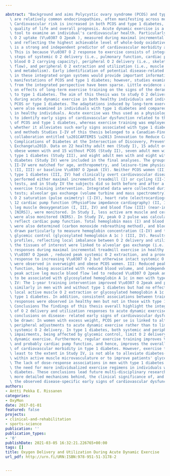 ---
abstract: "Background and aims Polycystic ovary syndrome (PCOS) and type 1 diabetes\
  \ are relatively common endocrinopathies, often manifesting across most of the lifespan.\
  \ Cardiovascular risk is increased in both PCOS and type 1 diabetes, affecting patients'\
  \ quality of life and overall prognosis. Acute dynamic exercise is a widely used\
  \ tool to examine an individual's cardiovascular health. Particularly, peak pulmonary\
  \ O 2 uptake (V\u0307 O 2peak ), measured during maximal incremental dynamic exercise\
  \ and reflecting the highest achievable level of whole-body oxidative metabolism,\
  \ is a strong and independent predictor of cardiovascular morbidity and mortality.\
  \ This is because V\u0307 O 2 response to exercise consists of integrated serial\
  \ steps of systemic O 2 delivery (i.e., pulmonary function, cardiac pump function,\
  \ blood O 2 carrying capacity), peripheral O 2 delivery (i.e., skeletal muscle blood\
  \ flow), and peripheral O 2 extraction and utilization (i.e., muscle O 2 diffusion\
  \ and metabolism). Early identification of potential disease-related derangements\
  \ in these integrated organ systems would provide important information on clinical\
  \ manifestations of PCOS and type 1 diabetes; however, studies examining the issue\
  \ from the integrated perspective have been sparse. Little evidence also exists\
  \ on effects of long-term exercise training on the signs of the derangements related\
  \ to type 1 diabetes. The aim of this thesis was to study O 2 delivery and utilization\
  \ during acute dynamic exercise in both healthy individuals and individuals with\
  \ PCOS or type 1 diabetes. The adaptations induced by long-term exercise training\
  \ were also examined in individuals with type 1 diabetes and compared with those\
  \ in healthy individuals. Acute exercise was thus used as a physiological probe\
  \ to identify early signs of cardiovascular dysfunction related to the disease states\
  \ of PCOS and type 1 diabetes, whereas exercise training was employed to demonstrate\
  \ whether it alleviates such early signs associated with type 1 diabetes. Subjects\
  \ and methods Studies I-IV of this thesis belonged to a Canadian-Finnish research\
  \ collaboration entitled \u201CARTEMIS \u2013 Innovation to Reduce Cardiovascular\
  \ Complications of Diabetes at the Intersection of Discovery, Prevention and Knowledge\
  \ Exchange\u201D. Data on 22 healthy adult men (Study I), 15 adult overweight or\
  \ obese women with and 15 without PCOS (Study II), seven adult men with and 10 without\
  \ type 1 diabetes (Study III), and eight adult men with and eight without type 1\
  \ diabetes (Study IV) were included in the final analyses. The groups of Studies\
  \ II-IV were matched for age, anthropometry, and leisure-time physical activity\
  \ (II, III) or baseline V\u0307 O 2peak (IV). Neither PCOS women (II) nor men with\
  \ type 1 diabetes (III, IV) had clinically overt cardiovascular disease. The subjects\
  \ performed either maximal incremental treadmill (I) or cycling (II-IV) exercise\
  \ tests, and in Study IV the subjects did so both before and after a 1-year individualized\
  \ exercise training intervention. Integrated data were collected during the exercise\
  \ tests; alveolar gas exchange (volume turbine and mass spectrometry) (I-IV), arterial\
  \ O 2 saturation (pulse oximetry) (I-IV), heart rate (electrocardiography) (I-IV),\
  \ 12 cardiac pump function (PhysioFlow impedance cardiography) (II, III), and active\
  \ leg muscle deoxygenation (I, III, IV) and blood flow (III) (near-infrared spectroscopy\
  \ [NIRS]), were monitored. In Study I, less active arm muscle and cerebral deoxygenation\
  \ were also monitored (NIRS). In Study IV, peak O 2 pulse was calculated to indirectly\
  \ reflect cardiac pump function. Total hemoglobin mass (I) and blood volume (III)\
  \ were also determined (carbon monoxide rebreathing method), and blood samples were\
  \ drawn particularly to measure hemoglobin concentration (I-IV) and to evaluate\
  \ glycemic control (glycosylated hemoglobin A 1c ) (III, IV). Results I: Deoxygenation\
  \ profiles, reflecting local imbalance between O 2 delivery and utilization, in\
  \ the tissues of interest were linked to alveolar gas exchange (i.e., whole- body)\
  \ responses during maximal incremental treadmill exercise in healthy men. II: Reduced\
  \ V\u0307 O 2peak , reduced peak systemic O 2 extraction, and a pronounced cardiac\
  \ response to increasing V\u0307 O 2 but otherwise intact systemic O 2 delivery\
  \ were observed in overweight and obese PCOS women. III: Reduced peak cardiac pump\
  \ function, being associated with reduced blood volume, and independently deteriorated\
  \ peak active leg muscle blood flow led to reduced V\u0307 O 2peak and were suggested\
  \ to be associated with glycosylated hemoglobin A 1c in men with type 1 diabetes.\
  \ IV: The 1-year training intervention improved V\u0307 O 2peak and peak O 2 pulse\
  \ similarly in men with and without type 1 diabetes but had no effect on NIRS-derived\
  \ local active muscle O 2 extraction or glycosylated hemoglobin A 1c in men with\
  \ type 1 diabetes. In addition, consistent associations between training dose and\
  \ responses were observed in healthy men but not in those with type 1 diabetes.\
  \ Conclusions The findings of this thesis overall highlight the integrated nature\
  \ of O 2 delivery and utilization responses to acute dynamic exercise. The following\
  \ conclusions on disease- related early signs of cardiovascular dysfunction can\
  \ be drawn: In women with excess weight, PCOS per se is linked to alterations in\
  \ peripheral adjustments to acute dynamic exercise rather than to limitations of\
  \ systemic O 2 delivery. In type 1 diabetes, both systemic and peripheral cardiovascular\
  \ impairments, being affected by glycemic control, limit O 2 delivery during acute\
  \ dynamic exercise. Furthermore, regular exercise training improves V\u0307 O 2peak\
  \ and probably cardiac pump function, and hence, improves the overall prognosis\
  \ of cardiovascular morbidity in type 1 diabetes. However, exercise training, at\
  \ least to the extent in Study IV, is not able to alleviate diabetes-related defects\
  \ within active muscle microvasculature or to improve patients' glycemic control.\
  \ The lack of dose-response associations in men with type 1 diabetes may highlight\
  \ the need for more individualized exercise regimens in individuals with type 1\
  \ diabetes. These conclusions lead future multi-disciplinary research to identify\
  \ more detailed mechanisms behind, the clinical significance of, and treatment for\
  \ the observed disease-specific early signs of cardiovascular dysfunction."
authors:
- Antti Pekka E. Rissanen
categories:
- OxyMon
date: 2017-01-01
featured: false
projects:
- clinical-and-rehabilitation
- sports-science
publication: ''
publication_types:
- '0'
publishDate: 2021-03-05 16:32:21.226765+00:00
tags: []
title: Oxygen Delivery and Utilization During Acute Dynamic Exercise
url_pdf: http://urn.fi/URN:ISBN:978-951-51-3178-2

---
